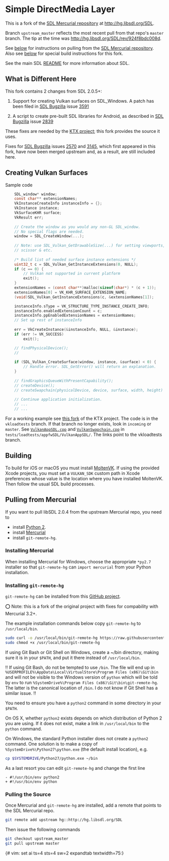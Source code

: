 
Simple DirectMedia Layer 
========================

This is a fork of the [SDL Mercurial repository](http://hg.libsdl.org/SDL) at
http://hg.libsdl.org/SDL.

Branch `upstream_master` reflects the most recent pull from that repo's
`master` branch. The tip at the time was
http://hg.libsdl.org/SDL/rev/924f8bdc008d.

See [below](pulling_from_mercurial) for instructions on pulling from
the [SDL Mercurial repository](http://hg.libsdl.org/SDL). Also see
[below](building) for special build instructions for this fork.

See the main SDL [README](docs/README.md) for more information about
SDL.

What is Different Here
----------------------

This fork contains 2 changes from SDL 2.0.5+:

1. Support for creating Vulkan surfaces on SDL_Windows. A patch has been filed in  [SDL Bugzilla](https://bugzilla.libsdl.org/) issue [3591](https://bugzilla.libsdl.org/show_bug.cgi?id=3591)

2. A script to create pre-built SDL libraries for Android, as described in
   [SDL Bugzilla](https://bugzilla.libsdl.org/) issue [2839](https://bugzilla.libsdl.org/show_bug.cgi?id=2839)

These fixes are needed by the
[KTX project](https://github.com/KhronosGroup/KTX); this fork provides
the source it uses.

Fixes for [SDL Bugzilla](https://bugzilla.libsdl.org/) issues
[2570](https://bugzilla.libsdl.org/show_bug.cgi?id=2570) and
[3145](https://bugzilla.libsdl.org/show_bug.cgi?id=3145), which first
appeared in this fork, have now been merged upstream and, as a result, are still included here.

Creating Vulkan Surfaces
------------------------

Sample code

```C
    SDL_window* window;
    const char** extensionNames;
    VkInstanceCreateInfo instanceInfo = {};
    VkInstance instance;
    VkSurfaceKHR surface;
    VkResult err;
    
    // Create the window as you would any non-GL SDL_window.
    // No special flags are needed.
    window = SDL_CreateWindow(...);
    
    // Note: use SDL_Vulkan_GetDrawableSize(...) for setting viewports,
    // scissor & etc.
   
    /* Build list of needed surface instance extensions */
    uint32_t c = SDL_Vulkan_GetInstanceExtensions(0, NULL);
    if (c == 0) {
        // Vulkan not supported in current platform
        exit();
    }
    extensionNames = (const char**)malloc(sizeof(char*) * (c + 1));
    extensionNames[0] = VK_KHR_SURFACE_EXTENSION_NAME;
    (void)SDL_Vulkan_GetInstanceExtensions(c, &extensionNames[1]);

    instanceInfo.sType = VK_STRUCTURE_TYPE_INSTANCE_CREATE_INFO;
    instanceInfo.enabledExtensionCount = c;
    instanceInfo.ppEnabledExtensionNames = extensionNames;
    // Set up rest of instanceInfo
    
    err = VkCreateInstance(&instanceInfo, NULL, &instance);
    if (err != VK_SUCCESS)
        exit();

    // findPhysicalDevice();
    //
    
    if (SDL_Vulkan_CreateSurface(window, instance, &surface) < 0) {
        // Handle error. SDL_GetError() will return an explanation.
    }
    
    // findGraphicsQueueWithPresentCapability();
    // createDevice();
    // createSwapchain(physicalDevice, device, surface, width, height)
    
    // Continue application initialization.
    // ...
    // ...
```
For a working example see [this fork](https://github.com/msc-/KTX) of the KTX project. The code is in the `vkloadtests` branch. If that branch no longer exists, look in `incoming` or `master`. See [`VulkanAppSDL.cpp`](https://github.com/msc-/KTX/blob/vkloadtests/tests/loadtests/appfwSDL/VulkanAppSDL/VulkanAppSDL.cpp) and [`VulkanSwapchain.cpp`](https://github.com/msc-/KTX/blob/vkloadtests/tests/loadtests/appfwSDL/VulkanAppSDL/VulkanSwapchain.cpp) in `tests/loadtests/appfwSDL/VulkanAppSDL/`. The links point to the vkloadtests branch.

Building
--------

To build for iOS or macOS you must install [MoltenVK](https://moltengl.com/moltenvk/). If using the provided Xcode projects, you must set a `VULKAN_SDK` custom path in Xcode preferences whose value is the location where you have installed MoltenVK. Then follow the usual SDL build processes.

Pulling from Mercurial
----------------------

If you want to pull libSDL 2.0.4 from the upstream Mercurial repo,
you need to

* install [Python 2](https://www.python.org/downloads/).
* install [Mercurial](http://mercurial.selenic.com/)
* install `git-remote-hg`.

### Installing Mercurial

When installing Mercurial for Windows, choose the appropriate `*py2.7`
installer so that `git-remote-hg` can `import mercurial` from your
Python installation. 

### Installing `git-remote-hg`

`git-remote-hg` can be installed from this
[GitHub project](https://github.com/fingolfin/git-remote-hg).

:o: Note: this is a fork of the original project with fixes for compability with
Mercurial 3.2+.

The example installation commands below copy `git-remote-hg` to `/usr/local/bin`.
 
```bash
sudo curl -o /usr/local/bin/git-remote-hg https://raw.githubusercontent.com/fingolfin/git-remote-hg/master/git-remote-hg
sudo chmod +x /usr/local/bin/git-remote-hg
```

If using Git Bash or Git Shell on Windows, create a ~/bin directory, making
sure it is in your `$PATH`, and put it there instead of `/usr/local/bin`.

:bangbang: If using Git Bash, do not be tempted to use `/bin`. The file
will end up in
`%USERPROFILE%\AppData\Local\VirtualStore\Program Files (x86)\Git\bin` and
will not be visible to the Windows version of `python` which will be told
by `env` to run `%SystemDrive%\Program Files (x86)\Git\bin\git-remote-hg`.
The latter is the canonical location of `/bin`. I do not know if
Git Shell has a similar issue. :bangbang:

You need to ensure you have a `python2` command in some directory
in your `$PATH`.

On OS X, whether `python2` exists depends on which distribution of Python 2
you are using. If it does not exist, make a link in `/usr/local/bin` to
the `python` command.

On Windows, the standard Python installer does not create a `python2`
command. One solution is to make a copy of
`%SystemDrive%\Python27\python.exe` (the default install location), e.g.

```bash
cp $SYSTEMDRIVE/Python27/python.exe ~/bin
```

As a last resort you can edit `git-remote-hg` and change the
first line

```
- #!/usr/bin/env python2
+ #!/usr/bin/env python
```

### Pulling the Source

Once Mercurial and `git-remote-hg` are installed, add a remote
that points to the SDL Mercurial repo.

```bash
git remote add upstream hg::http://hg.libsdl.org/SDL
```
Then issue the following commands

```bash
git checkout upstream_master
git pull upstream master
```

{# vim: set ai ts=4 sts=4 sw=2 expandtab textwidth=75:}

